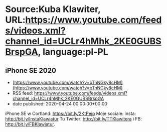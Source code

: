 # Source:Kuba Klawiter, URL:https://www.youtube.com/feeds/videos.xml?channel_id=UCLr4hMhk_2KE0GUBSBrspGA, language:pl-PL

## iPhone SE 2020
 - [https://www.youtube.com/watch?v=oTnNGky8cHM](https://www.youtube.com/watch?v=oTnNGky8cHM)
 - RSS feed: https://www.youtube.com/feeds/videos.xml?channel_id=UCLr4hMhk_2KE0GUBSBrspGA
 - date published: 2020-04-24 00:00:00+00:00

iPhone SE w Cortland: https://bit.ly/2KtPejp
Moje sociale: insta: http://bit.ly/InstaKlawiatur Tu Twitter: http://bit.ly/TTKlawitera i FB: http://bit.ly/FBKlawiatur.

